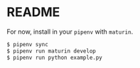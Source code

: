 # README

For now, install in your `pipenv` with `maturin`.

```bash
$ pipenv sync
$ pipenv run maturin develop
$ pipenv run python example.py 
```
